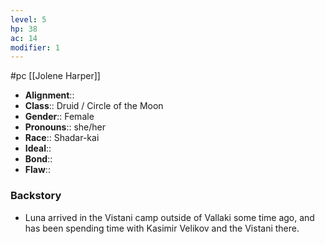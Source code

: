 ```yaml
---
level: 5
hp: 38
ac: 14
modifier: 1
---
```

 #pc [[Jolene Harper]]

* **Alignment**:: 
* **Class**:: Druid / Circle of the Moon
* **Gender**:: Female
* **Pronouns**:: she/her
* **Race**:: Shadar-kai
* **Ideal**:: 
* **Bond**:: 
* **Flaw**:: 

### Backstory

* Luna arrived in the Vistani camp outside of Vallaki some time ago, and has been spending time with Kasimir Velikov and the Vistani there.
